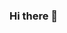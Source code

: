 ### Hi there 👋

<!--
**Ankittiwar9421/Ankittiwar9421** is a ✨ _special_ ✨ repository because its `README.md` (this file) appears on your GitHub profile.

Here are some ideas to get you started:

- 🔭 I’m currently working on ...website making
- 🌱 I’m currently learning ...c language
- 👯 I’m looking to collaborate on ...to help Or guide me
- 🤔 I’m looking for help with ...full dedication
- 💬 Ask me about ...
- 📫 How to reach me: ...
- 😄 Pronouns: ...
- ⚡ Fun fact: ...
-->
